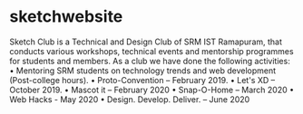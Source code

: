 # sketchwebsite
Sketch Club is a Technical and Design Club of SRM IST Ramapuram, that conducts various workshops, technical events and mentorship programmes for students and members.  As a club we have done the following activities:  • Mentoring SRM students on technology trends and web development (Post-college hours). • Proto-Convention – February 2019. • Let's XD – October 2019. • Mascot it –  February 2020 • Snap-O-Home – March 2020 • Web Hacks - May 2020 • Design. Develop. Deliver. – June 2020
